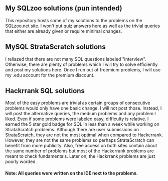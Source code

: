 ## My SQLzoo solutions (pun intended)
This repository hosts some of my solutions to the problems on the SQLzoo.net site. I won't put quiz answers here as well as the trivial queries that either are already given or require minimal changes.

## MySQL StrataScratch solutions
I reliazed that there are not many SQL questions labeled "interview". Otherwise, there are plenty of problems which I will try to solve efficiently and post my solutions here. Once I run out of freemium problems, I will use my .edu account for the premium discount.

## Hackrrank SQL solutions
Most of the easy problems are trivial as certain groups of consecutive problems would only have one basic change. I will not post those. Instead, I will post the alternative queries, the medium problems and any problem I liked. Even if some problems were labeled easy, difficulty is relative. I earned the 5 star gold badge for SQL in less than a week while working on StrataScratch problems. Although there are user submissions on StrataScratch, they are not the most optimal when compared to Hackerrank. However, they are not the same problems so perhaps StrataScratch can benefit from more publicity. Also, free access on both sites contain about the same number of problems but most of the Hackerrank problems are meant to check fundamentals. Later on, the Hackrrank problems are just poorly worded.

#### Note: All queries were written on the IDE next to the problems.
